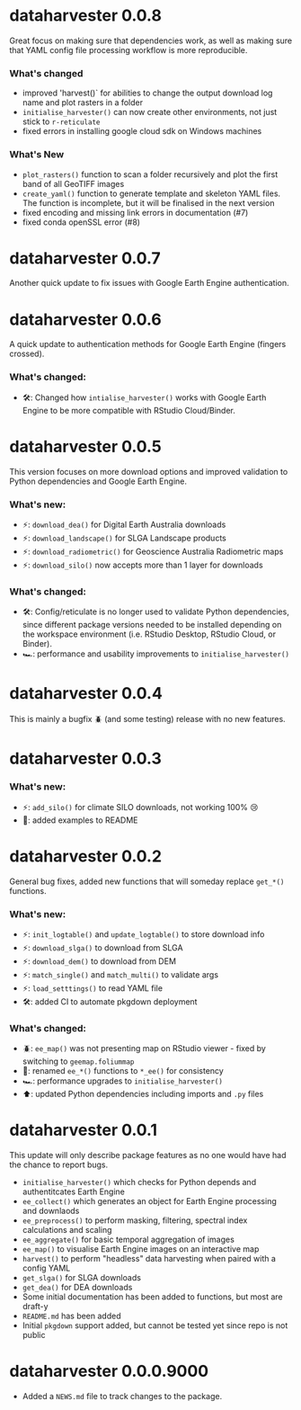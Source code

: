 # dataharvester 0.0.8

Great focus on making sure that dependencies work, as well as making sure that YAML config file processing workflow is more reproducible.

### What's changed

- improved 'harvest()` for abilities to change the output download log name and plot rasters in a folder
- `initialise_harvester()` can now create other environments, not just stick to `r-reticulate`
- fixed errors in installing google cloud sdk on Windows machines


### What's New
- `plot_rasters()` function to scan a folder recursively and plot the first band of all GeoTIFF images
- `create_yaml()` function to generate template and skeleton YAML files. The function is incomplete, but it will be finalised in the next version
- fixed encoding and missing link errors in documentation (#7)
- fixed conda openSSL error (#8)

# dataharvester 0.0.7

Another quick update to fix issues with Google Earth Engine authentication.



# dataharvester 0.0.6

A quick update to authentication methods for Google Earth Engine (fingers crossed).

### What's changed:

- 🛠: Changed how `intialise_harvester()` works with Google Earth Engine to be more compatible with RStudio Cloud/Binder.


# dataharvester 0.0.5

This version focuses on more download options and improved validation to Python dependencies and Google Earth Engine.

### What's new:

- ⚡: `download_dea()` for Digital Earth Australia downloads
- ⚡: `download_landscape()` for SLGA Landscape products
- ⚡: `download_radiometric()` for Geoscience Australia Radiometric maps
- ⚡: `download_silo()` now accepts more than 1 layer for downloads


### What's changed:

- 🛠: Config/reticulate is no longer used to validate Python dependencies, since different package versions needed to be installed depending on the workspace environment (i.e. RStudio Desktop, RStudio Cloud, or Binder).
- 🏎: performance and usability improvements to `initialise_harvester()`

# dataharvester 0.0.4

This is mainly a bugfix 🪲 (and some testing) release with no new features.

# dataharvester 0.0.3

### What's new:

- ⚡: `add_silo()` for climate SILO downloads, not working 100% 😢
- 📰: added examples to README


# dataharvester 0.0.2

General bug fixes, added new functions that will someday replace `get_*()` functions.

### What's new: 

- ⚡: `init_logtable()` and `update_logtable()` to store download info
- ⚡: `download_slga()` to download from SLGA
- ⚡: `download_dem()` to download from DEM
- ⚡: `match_single()` and `match_multi()` to validate args
- ⚡: `load_setttings()` to read YAML file 
- 🛠: added CI to automate pkgdown deployment

### What's changed:

- 🪲: `ee_map()` was not presenting map on RStudio viewer - fixed by switching to `geemap.foliummap`
- 🔁: renamed `ee_*()` functions to `*_ee()` for consistency
- 🏎: performance upgrades to `initialise_harvester()`
- ⬆️️: updated Python dependencies including imports and `.py` files

# dataharvester 0.0.1

This update will only describe package features as no one would have had the chance to report bugs.


- `initialise_harvester()` which checks for Python depends and authentitcates Earth Engine
- `ee_collect()` which generates an object for Earth Engine processing and downlaods
- `ee_preprocess()` to perform masking, filtering, spectral index calculations and scaling
- `ee_aggregate()` for basic temporal aggregation of images
- `ee_map()` to visualise Earth Engine images on an interactive map
- `harvest()` to perform "headless" data harvesting when paired with a config YAML
- `get_slga()` for SLGA downloads
- `get_dea()` for DEA downloads
- Some initial documentation has been added to functions, but most are draft-y
- `README.md` has been added
- Initial `pkgdown` support added, but cannot be tested yet since repo is not public

# dataharvester 0.0.0.9000

* Added a `NEWS.md` file to track changes to the package.

